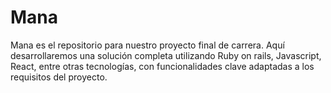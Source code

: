 # Mana
Mana es el repositorio para nuestro proyecto final de carrera. Aquí desarrollaremos una solución completa utilizando Ruby on rails, Javascript, React, entre otras tecnologías, con funcionalidades clave adaptadas a los requisitos del proyecto.
